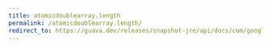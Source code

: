 ```yaml
---
title: atomicdoublearray.length
permalink: /atomicdoublearray.length/
redirect_to: https://guava.dev/releases/snapshot-jre/api/docs/com/google/common/util/concurrent/AtomicDoubleArray.html#length--
---
```

